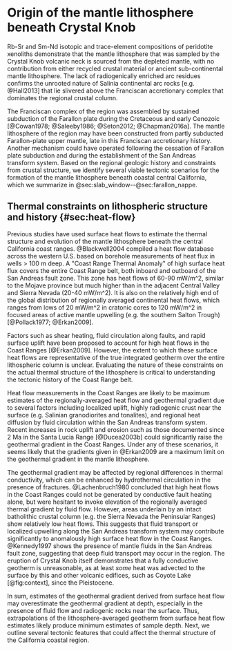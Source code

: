 # Origin of the mantle lithosphere beneath Crystal Knob

Rb-Sr and Sm-Nd isotopic and trace-element compositions of peridotite xenoliths
demonstrate that the mantle lithosphere that was sampled by the Crystal Knob
volcanic neck is sourced from the depleted mantle, with no contribution from
either recycled crustal material or ancient sub-continental mantle lithosphere.
The lack of radiogenically enriched arc residues confirms the unrooted nature
of Salinia continental arc rocks [e.g. @Hall2013] that lie slivered above the
Franciscan accretionary complex that dominates the regional crustal column.

The Franciscan complex of the region was assembled by sustained subduction of
the Farallon plate during the Cretaceous and early Cenozoic [@Cowan1978;
@Saleeby1986; @Seton2012; @Chapman2016a]. The mantle lithosphere of the region
may have been constructed from partly subducted Farallon-plate upper mantle,
late in this Franciscan accretionary history. Another mechanism could have
operated following the cessation of Farallon plate subduction and during the
establishment of the San Andreas transform system. Based on the regional
geologic history and constraints from crustal structure, we identify several
viable tectonic scenarios for the formation of the mantle lithosphere beneath
coastal central California, which we summarize in
@sec:slab_window‌-‌-@sec:farallon_nappe.

## Thermal constraints on lithospheric structure and history {#sec:heat-flow}

Previous studies have used surface heat flows to estimate the thermal structure
and evolution of the mantle lithosphere beneath the central California coast
ranges. @Blackwell2004 compiled a heat flow database across the western U.S.
based on borehole measurements of heat flux in wells > 100 m deep. A "Coast
Range Thermal Anomaly" of high surface heat flux covers the entire Coast Range
belt, both inboard and outboard of the San Andreas fault zone. This zone has
heat flows of 60-90 mW/m^2, similar to the Mojave province but much higher than
in the adjacent Central Valley and Sierra Nevada (20-40 mW/m^2). It is also on
the relatively high end of the global distribution of regionally averaged
continental heat flows, which ranges from lows of 20 mW/m^2 in cratonic cores
to 120 mW/m^2 in focused areas of active mantle upwelling (e.g. the southern
Salton Trough) [@Pollack1977; @Erkan2009].

Factors such as shear heating, fluid
circulation along faults, and rapid surface uplift have been proposed to
account for high heat flows in the Coast Ranges [@Erkan2009]. However, the extent to which these
surface heat flows are representative of the true integrated geotherm over the
entire lithospheric column is unclear. Evaluating the nature of these constraints
on the actual thermal structure of the lithosphere is critical to understanding
the tectonic history of the Coast Range belt.

Heat flow measurements in the Coast Ranges are likely to
be maximum estimates of the regionally-averaged heat
flow and geothermal gradient due to several factors including
localized uplift, highly radiogenic crust near the surface (e.g.
Salinian granodiorites and tonalites), and regional heat diffusion by fluid
circulation within the San Andreas transform system.
Recent increases in rock uplift and erosion such as
those documented since 2 Ma in the Santa Lucia Range [@Ducea2003b]
could significantly raise the geothermal gradient in the Coast Ranges.
Under any of these scenarios, it seems likely that
the gradients given in @Erkan2009 are a maximum limit on the geothermal
gradient in the mantle lithosphere.

The geothermal gradient may be affected by regional differences in
thermal conductivity, which can be enhanced by hydrothermal circulation
in the presence of fractures.
@Lachenbruch1980 concluded that high heat flows in the Coast Ranges
could not be generated by
conductive fault heating alone, but were hesitant to invoke elevation of
the regionally averaged thermal gradient by fluid flow.
However, areas underlain by an intact batholithic crustal column
(e.g. the Sierra Nevada the Peninsular Ranges) show relatively
low heat flows. This suggests that fluid transport
or localized upwelling along the San Andreas transform system may
contribute significantly to anomalously high surface heat flow in the
Coast Ranges.
@Kennedy1997 shows the presence of mantle fluids in the San Andreas
fault zone, suggesting that deep fluid transport may occur in the region.
The eruption of Crystal Knob itself demonstrates that a fully conductive
geotherm is unreasonable, as at least *some* heat was advected to the
surface by this and other volcanic edifices, such as Coyote Lake
[@fig:context], since the Pleistocene.

In sum, estimates of the geothermal gradient derived from surface heat flow may
overestimate the geothermal gradient at depth, especially in the presence of
fluid flow and radiogenic rocks near the surface.
Thus, extrapolations of the lithosphere-averaged geotherm
from surface heat flow estimates likely produce minimum estimates of sample depth.
Next, we outline several tectonic features that could affect the thermal
structure of the California coastal region.

